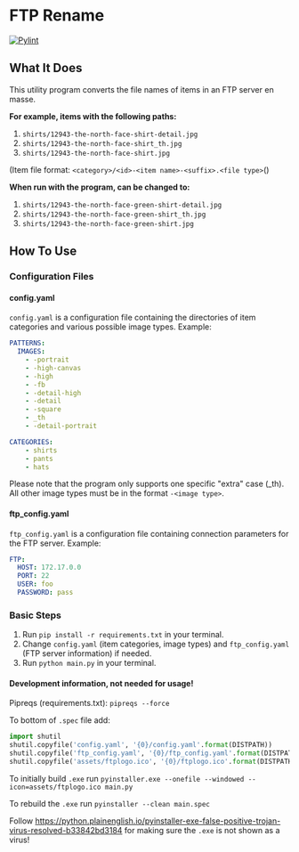 # FTP Rename

[![Pylint](https://github.com/Rohan-Vij/ftp-rename/actions/workflows/pylint.yaml/badge.svg)](https://github.com/Rohan-Vij/ftp-rename/actions/workflows/pylint.yaml)

## What It Does

This utility program converts the file names of items in an FTP server en masse.

**For example, items with the following paths:**
1. `shirts/12943-the-north-face-shirt-detail.jpg`
2. `shirts/12943-the-north-face-shirt_th.jpg`
3. `shirts/12943-the-north-face-shirt.jpg`

(Item file format: `<category>/<id>-<item name>-<suffix>.<file type>`()

**When run with the program, can be changed to:**

1. `shirts/12943-the-north-face-green-shirt-detail.jpg`
2. `shirts/12943-the-north-face-green-shirt_th.jpg`
3. `shirts/12943-the-north-face-green-shirt.jpg`

## How To Use

### Configuration Files
#### config.yaml
`config.yaml` is a configuration file containing the directories of item categories and various possible image types.
Example:
```yaml
PATTERNS:
  IMAGES: 
    - -portrait
    - -high-canvas
    - -high
    - -fb
    - -detail-high
    - -detail
    - -square
    - _th
    - -detail-portrait

CATEGORIES:
    - shirts
    - pants
    - hats
```
Please note that the program only supports one specific "extra" case (_th). All other image types must be in the format `-<image type>`.

#### ftp_config.yaml
`ftp_config.yaml` is a configuration file containing connection parameters for the FTP server.
Example:
```yaml
FTP:
  HOST: 172.17.0.0
  PORT: 22
  USER: foo
  PASSWORD: pass
```

### Basic Steps
1. Run `pip install -r requirements.txt` in your terminal.
2. Change `config.yaml` (item categories, image types) and `ftp_config.yaml` (FTP server information) if needed.
3. Run `python main.py` in your terminal.

#### Development information, not needed for usage!

Pipreqs (requirements.txt): `pipreqs --force`

To bottom of `.spec` file add:
```python
import shutil
shutil.copyfile('config.yaml', '{0}/config.yaml'.format(DISTPATH))
shutil.copyfile('ftp_config.yaml', '{0}/ftp_config.yaml'.format(DISTPATH))
shutil.copyfile('assets/ftplogo.ico', '{0}/ftplogo.ico'.format(DISTPATH))
```

To initially build `.exe` run `pyinstaller.exe --onefile --windowed --icon=assets/ftplogo.ico main.py`

To rebuild the `.exe` run `pyinstaller --clean main.spec`

Follow https://python.plainenglish.io/pyinstaller-exe-false-positive-trojan-virus-resolved-b33842bd3184 for making sure the `.exe` is not shown as a virus!